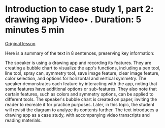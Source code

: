 # Introduction to case study 1, part 2: drawing app Video• . Duration: 5 minutes 5 min

[Original lesson](https://www.coursera.org/learn/uol-introduction-to-programming-2/lecture/RQWaD/introduction-to-case-study-1-part-2-drawing-app)

Here is a summary of the text in 8 sentences, preserving key information:

The speaker is using a drawing app and recording its features. They are creating a bubble chart to visualize the app's functions, including a pen tool, line tool, spray can, symmetry tool, save image feature, clear image feature, color selection, and options for horizontal and vertical symmetry. The speaker demonstrates each feature by interacting with the app, noting that some features have additional options or sub-features. They also note that certain features, such as colors and symmetry options, can be applied to different tools. The speaker's bubble chart is created on paper, inviting the reader to recreate it for practice purposes. Later, in this topic, the student will revisit the diagram to analyze its contents further. The text introduces a drawing app as a case study, with accompanying video transcripts and reading materials.

